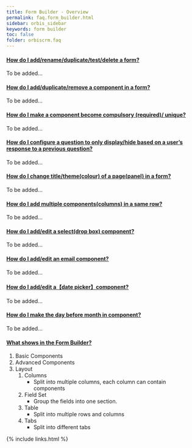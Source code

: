 ```yaml
---
title: Form Builder - Overview
permalink: faq.form_builder.html
sidebar: orbis_sidebar
keywords: form builder
toc: false
folder: orbiscrm.faq
---
```


<div class="panel-group" id="accordion">
    <div class="panel panel-default">
        <div class="panel-heading">
            <h4 class="panel-title">
                <a class="noCrossRef accordion-toggle" data-toggle="collapse" data-parent="#accordion" href="#how-do-i-add-rename-duplicate-test-delete-a-form">
                    How do I add/rename/duplicate/test/delete a form?
                </a>
            </h4>
        </div>
        <div id="how-do-i-add-rename-duplicate-test-delete-a-form" class="panel-collapse collapse noCrossRef">
            <div class="panel-body">
                To be added...
            </div>
        </div>
    </div>
    <!-- /.panel -->
    <div class="panel panel-default">
        <div class="panel-heading">
            <h4 class="panel-title">
                <a class="noCrossRef accordion-toggle" data-toggle="collapse" data-parent="#accordion" href="#how-do-i-add-duplicate-remove-a-component-in-a-form">
                How do I add/duplicate/remove a component in a form?
                </a>
            </h4>
        </div>
        <div id="how-do-i-add-duplicate-remove-a-component-in-a-form" class="panel-collapse collapse noCrossRef">
            <div class="panel-body">
                To be added...
            </div>
        </div>
    </div>
    <!-- /.panel -->
    <div class="panel panel-default">
        <div class="panel-heading">
            <h4 class="panel-title">
                <a class="noCrossRef accordion-toggle" data-toggle="collapse" data-parent="#accordion" href="#how-do-i-make-a-component-become-compulsory-required-unique">
                How do I make a component become compulsory (required)/ unique?
                </a>
            </h4>
        </div>
        <div id="how-do-i-make-a-component-become-compulsory-required-unique" class="panel-collapse collapse noCrossRef">
            <div class="panel-body">
                To be added...
            </div>
        </div>
    </div>
    <!-- /.panel -->
    <div class="panel panel-default">
        <div class="panel-heading">
            <h4 class="panel-title">
                <a class="noCrossRef accordion-toggle" data-toggle="collapse" data-parent="#accordion" href="#how-do-i-configure-a-question-to-only-display-hide-based-on-a-us">
                How do I configure a question to only display/hide based on a user’s response to a previous question?
                </a>
            </h4>
        </div>
        <div id="how-do-i-configure-a-question-to-only-display-hide-based-on-a-us" class="panel-collapse collapse noCrossRef">
            <div class="panel-body">
                To be added...
            </div>
        </div>
    </div>
    <!-- /.panel -->
    <div class="panel panel-default">
        <div class="panel-heading">
            <h4 class="panel-title">
                <a class="noCrossRef accordion-toggle" data-toggle="collapse" data-parent="#accordion" href="#how-do-i-change-title-theme-colour-of-a-page-panel-in-a-form">
                How do I change title/theme(colour) of a page(panel) in a form?
                </a>
            </h4>
        </div>
        <div id="how-do-i-change-title-theme-colour-of-a-page-panel-in-a-form" class="panel-collapse collapse noCrossRef">
            <div class="panel-body">
                To be added...
            </div>
        </div>
    </div>
    <!-- /.panel -->
    <div class="panel panel-default">
        <div class="panel-heading">
            <h4 class="panel-title">
                <a class="noCrossRef accordion-toggle" data-toggle="collapse" data-parent="#accordion" href="#how-do-i-add-multiple-components-columns-in-a-same-row">
                How do I add multiple components(columns) in a same row?
                </a>
            </h4>
        </div>
        <div id="how-do-i-add-multiple-components-columns-in-a-same-row" class="panel-collapse collapse noCrossRef">
            <div class="panel-body">
                To be added...
            </div>
        </div>
    </div>
    <!-- /.panel -->
    <div class="panel panel-default">
        <div class="panel-heading">
            <h4 class="panel-title">
                <a class="noCrossRef accordion-toggle" data-toggle="collapse" data-parent="#accordion" href="#how-do-i-add-edit-a-select-drop-box-component">
                How do I add/edit a select(drop box) component?
                </a>
            </h4>
        </div>
        <div id="how-do-i-add-edit-a-select-drop-box-component" class="panel-collapse collapse noCrossRef">
            <div class="panel-body">
                To be added...
            </div>
        </div>
    </div>
    <!-- /.panel -->
    <div class="panel panel-default">
        <div class="panel-heading">
            <h4 class="panel-title">
                <a class="noCrossRef accordion-toggle" data-toggle="collapse" data-parent="#accordion" href="#how-do-i-add-edit-an-email-component">
                How do I add/edit an email component?
                </a>
            </h4>
        </div>
        <div id="how-do-i-add-edit-an-email-component" class="panel-collapse collapse noCrossRef">
            <div class="panel-body">
                To be added...
            </div>
        </div>
    </div>
    <!-- /.panel -->
    <div class="panel panel-default">
        <div class="panel-heading">
            <h4 class="panel-title">
                <a class="noCrossRef accordion-toggle" data-toggle="collapse" data-parent="#accordion" href="#how-do-i-add-edit-a【date-picker】component">
                How do I add/edit a【date picker】component?
                </a>
            </h4>
        </div>
        <div id="how-do-i-add-edit-a【date-picker】component" class="panel-collapse collapse noCrossRef">
            <div class="panel-body">
                To be added...
            </div>
        </div>
    </div>
    <!-- /.panel -->
    <div class="panel panel-default">
        <div class="panel-heading">
            <h4 class="panel-title">
                <a class="noCrossRef accordion-toggle" data-toggle="collapse" data-parent="#accordion" href="#how-do-i-make-the-day-before-month-in-component">
                How do I make the day before month in component?
                </a>
            </h4>
        </div>
        <div id="how-do-i-make-the-day-before-month-in-component" class="panel-collapse collapse noCrossRef">
            <div class="panel-body">
                To be added...
            </div>
        </div>
    </div>
    <!-- /.panel -->
    <div class="panel panel-default">
        <div class="panel-heading">
            <h4 class="panel-title">
                <a class="noCrossRef accordion-toggle" data-toggle="collapse" data-parent="#accordion" href="#what-shows-in-the-form-builder">
                What shows in the Form Builder?
                </a>
            </h4>
        </div>
        <div id="what-shows-in-the-form-builder" class="panel-collapse collapse noCrossRef">
            <div class="panel-body">
                <ol>
                    <li>
                        Basic Components
                    </li>
                    <li>                        
                        Advanced Components
                    </li>
                    <li>
                        Layout
                        <ol>
                            <li>
                                Columns
                                <ul><li>Split into multiple columns, each column can contain components</li></ul>
                            </li>
                            <li>
                                Field Set
                                <ul><li>Group the fields into one section.</li></ul>
                            </li>
                            <li>
                                Table
                                <ul><li>Split into multiple rows and columns</li></ul>
                            </li>
                            <li>
                                Tabs
                                <ul><li>Split into different tabs</li></ul>
                            </li>
                        </ol>
                    </li>
                </ol>
            </div>
        </div>
    </div>
    <!-- /.panel -->
</div>
<!-- /.panel-group -->

{% include links.html %}
